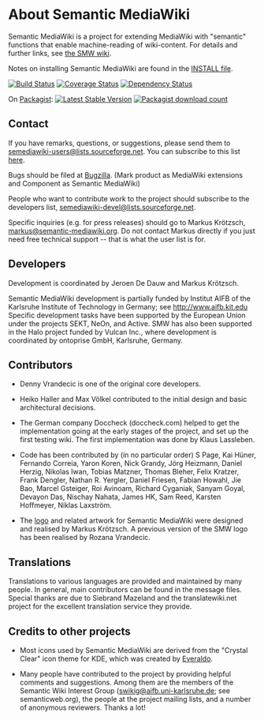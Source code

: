 About Semantic MediaWiki
========================

Semantic MediaWiki is a project for extending MediaWiki with "semantic"
functions that enable machine-reading of wiki-content. For details and
further links, see [the SMW wiki](https://semantic-mediawiki.org).

Notes on installing Semantic MediaWiki are found in the [INSTALL file](INSTALL).

[![Build Status](https://secure.travis-ci.org/SemanticMediaWiki/SemanticMediaWiki.png?branch=master)](http://travis-ci.org/SemanticMediaWiki/SemanticMediaWiki)
[![Coverage Status](https://coveralls.io/repos/SemanticMediaWiki/SemanticMediaWiki/badge.png?branch=master)](https://coveralls.io/r/SemanticMediaWiki/SemanticMediaWiki?branch=master)
[![Dependency Status](https://www.versioneye.com/user/projects/52755050632bac69e800000f/badge.png)](https://www.versioneye.com/user/projects/52755050632bac69e800000f)

On [Packagist](https://packagist.org/packages/mediawiki/semantic-mediawiki):
[![Latest Stable Version](https://poser.pugx.org/mediawiki/semantic-mediawiki/version.png)](https://packagist.org/packages/mediawiki/semantic-mediawiki)
[![Packagist download count](https://poser.pugx.org/mediawiki/semantic-mediawiki/d/total.png)](https://packagist.org/packages/mediawiki/semantic-mediawiki)

Contact
-------

If you have remarks, questions, or suggestions, please send them to
semediawiki-users@lists.sourceforge.net. You can subscribe to this
list [here](http://sourceforge.net/mailarchive/forum.php?forum_name=semediawiki-user).

Bugs should be filed at [Bugzilla](http://bugzilla.wikimedia.org/).
(Mark product as MediaWiki extensions and Component as Semantic MediaWiki)

People who want to contribute work to the project should subscribe to
the developers list, semediawiki-devel@lists.sourceforge.net.

Specific inquiries (e.g. for press releases) should go to Markus Krötzsch,
markus@semantic-mediawiki.org. Do not contact Markus directly if you just need
free technical support -- that is what the user list is for.

Developers
----------

Development is coordinated by Jeroen De Dauw and Markus Krötzsch.

Semantic MediaWiki development is partially funded by Institut AIFB of the
Karlsruhe Institute of Technology in Germany; see http://www.aifb.kit.edu
Specific development tasks have been supported by the European Union under the
projects SEKT, NeOn, and Active. SMW has also been supported in the
Halo project funded by Vulcan Inc., where development is coordinated
by ontoprise GmbH, Karlsruhe, Germany.

Contributors
------------

* Denny Vrandecic is one of the original core developers.

* Heiko Haller and Max Völkel contributed to the initial design and basic
architectural decisions.

* The German company Doccheck (doccheck.com) helped to get the implementation
going at the early stages of the project, and set up the first testing wiki.
The first implementation was done by Klaus Lassleben.

* Code has been contributed by (in no particular order) S Page, Kai Hüner,
Fernando Correia, Yaron Koren, Nick Grandy, Jörg Heizmann, Daniel Herzig,
Nikolas Iwan, Tobias Matzner, Thomas Bleher, Felix Kratzer, Frank Dengler,
Nathan R. Yergler, Daniel Friesen, Fabian Howahl, Jie Bao, Marcel Gsteiger,
Roi Avinoam, Richard Cyganiak, Sanyam Goyal, Devayon Das, Nischay Nahata,
James HK, Sam Reed, Karsten Hoffmeyer, Niklas Laxström.

* The [logo](http://semantic-mediawiki.org/wiki/SMW_logo) and related artwork for
Semantic MediaWiki were designed and realised by Markus Krötzsch. A previous 
version of the SMW logo has been realised by Rozana Vrandecic.

Translations
------------

Translations to various languages are provided and maintained by many people.
In general, main contributors can be found in the message files. Special thanks
are due to Siebrand Mazeland and the translatewiki.net project for the
excellent translation service they provide.

Credits to other projects
-------------------------

* Most icons used by Semantic MediaWiki are derived from the "Crystal Clear"
icon theme for KDE, which was created by [Everaldo](http://everaldo.com).

* Many people have contributed to the project by providing helpful comments and
suggestions. Among them are the members of the Semantic Wiki Interest Group
(swikig@aifb.uni-karlsruhe.de; see semanticweb.org), the people at the project
mailing lists, and a number of anonymous reviewers. Thanks a lot!
